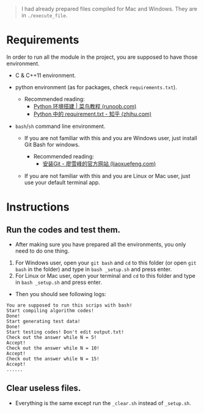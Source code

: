 > I had already prepared files compiled for Mac and Windows. They are in `./execute_file`.

# Requirements

In order to run all the module in the project, you are supposed to have those environment.

- C & C++11 environment.
- python environment (as for packages, check `requirements.txt`).
  - Recommended reading: 
    - [Python 环境搭建 | 菜鸟教程 (runoob.com)](https://www.runoob.com/python/python-install.html)
    - [Python 中的 requirement.txt - 知乎 (zhihu.com)](https://zhuanlan.zhihu.com/p/69058584)

- `bash`/`sh` command line environment.
  - If you are not familiar with this and you are Windows user, just install Git Bash for windows.
    - Recommended reading: 
      - [安装Git - 廖雪峰的官方网站 (liaoxuefeng.com)](https://www.liaoxuefeng.com/wiki/896043488029600/896067074338496)

  - If you are not familiar with this and you are Linux or Mac user, just use your default terminal app.



# Instructions

## Run the codes and test them.

- After making sure you have prepared all the environments, you only need to do one thing.

1. For Windows user, open your `git bash` and `cd` to this folder (or open `git bash` in the folder) and type in `bash _setup.sh` and press enter.
2. For Linux or Mac user, open your terminal and `cd` to this folder and type in `bash _setup.sh` and press enter.

- Then you should see following logs:

```
You are supposed to run this scrips with bash!
Start compiling algorithm codes!
Done!
Start generating test data!
Done!
Start testing codes! Don't edit output.txt!
Check out the answer while N = 5!
Accept!
Check out the answer while N = 10!
Accept!
Check out the answer while N = 15!
Accept!
......
```

## Clear useless files.

- Everything is the same except run the `_clear.sh` instead of `_setup.sh`.
